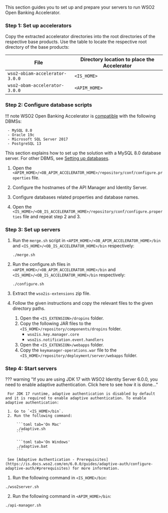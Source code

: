 This section guides you to set up and prepare your servers to run WSO2 Open Banking Accelerator.

### Step 1: Set up accelerators 
Copy the extracted accelerator directories into the root directories of the respective base products. Use the table to 
locate the respective root directory of the base products:

| File | Directory location to place the Accelerator |
|---------|---------    |
|`wso2-obiam-accelerator-3.0.0`|`<IS_HOME>`|
|`wso2-obam-accelerator-3.0.0`|`<APIM_HOME>`|

### Step 2: Configure database scripts

!!! note 
    WSO2 Open Banking Accelerator is [compatible](../install-and-setup/prerequisites.md#compatibility) with the following DBMSs:
    
     - MySQL 8.0
     - Oracle 19c
     - Microsoft SQL Server 2017
     - PostgreSQL 13
     
This section explains how to set up the solution with a MySQL 8.0 database server. For other DBMS, see 
[Setting up databases](../install-and-setup/setting-up-databases.md).

1. Open the `<APIM_HOME>/<OB_APIM_ACCELERATOR_HOME>/repository/conf/configure.properties` file.

2. Configure the hostnames of the API Manager and Identity Server.

3. Configure databases related properties and database names.

4. Open the `<IS_HOME>/<OB_IS_ACCELERATOR_HOME>/repository/conf/configure.properties` file and repeat step 2 and 3.
     
### Step 3: Set up servers 
1. Run the `merge.sh` script in `<APIM_HOME>/<OB_APIM_ACCELERATOR_HOME>/bin` and 
`<IS_HOME>/<OB_IS_ACCELERATOR_HOME>/bin` respectively:
    ```
    ./merge.sh
    ```

2. Run the configure.sh files in `<APIM_HOME>/<OB_APIM_ACCELERATOR_HOME>/bin` and 
`<IS_HOME>/<OB_IS_ACCELERATOR_HOME>/bin` respectively:
    ```
    ./configure.sh
    ```

3. Extract the `wso2is-extensions` zip file.

4. Follow the given instructions and copy the relevant files to the given directory paths. 

     1. Open the `<IS_EXTENSION>/dropins` folder.
     2. Copy the following JAR files to the `<IS_HOME>/repository/components/dropins` folder.
         - `wso2is.key.manager.core`
         - `wso2is.notification.event.handlers`
     3. Open the `<IS_EXTENSION>/webapps` folder.
     4. Copy the `keymanager-operations.war` file to the `<IS_HOME>/repository/deployment/server/webapps` folder.
    
### Step 4: Start servers

??? warning "If you are using JDK 17 with WSO2 Identity Server 6.0.0, you need to enable adaptive authentication. Click here to see how it is done..."

     For JDK 17 runtime, adaptive authentication is disabled by default and it is required to enable adaptive authentication. To enable adaptive authentication: 

     1. Go to `<IS_HOME>/bin`. 
     2. Run the following command:

         ```toml tab='On Mac'
         ./adaptive.sh
         ```
         
         ```toml tab='On Windows'
         ./adaptive.bat
         ```

     See [Adaptive Authentication - Prerequisites](https://is.docs.wso2.com/en/6.0.0/guides/adaptive-auth/configure-adaptive-auth/#prerequisites) for more information.

1. Run the following command in `<IS_HOME>/bin`:
```
./wso2server.sh
```
2. Run the following command in `<APIM_HOME>/bin`:
```
./api-manager.sh
```
